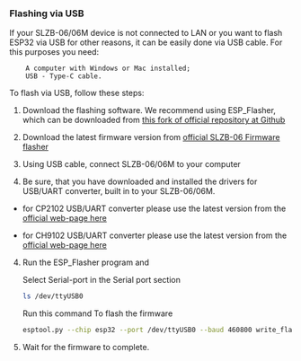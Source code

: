 ### Flashing via USB 

If your SLZB-06/06M device is not connected to LAN or you want to flash ESP32 via USB for other reasons, it can be easily done via USB cable. For this purposes you need:

        A computer with Windows or Mac installed;
        USB - Type-C cable.

To flash via USB, follow these steps:

1. Download the flashing software. We recommend using ESP_Flasher, which can be downloaded from [this fork of official repository at Github](https://github.com/smlight-dev/ESP_Flasher)

2. Download the latest firmware version from [official SLZB-06 Firmware flasher](https://smlight.tech/flasher)

3. Using USB cable, connect SLZB-06/06M to your computer

4. Be sure, that you have downloaded and installed the drivers for USB/UART converter, built in to your SLZB-06/06M.

* for CP2102 USB/UART converter please use the latest version from the [official web-page here](https://www.silabs.com/interface/usb-bridges/classic/device.cp2102?tab=softwareandtools)

* for СH9102 USB/UART converter please use the latest version from the [official web-page here](http://www.wch-ic.com/search?q=CH9102&t=downloads)

4.    Run the ESP_Flasher program and

        Select Serial-port in the Serial port section

        ```bash
        ls /dev/ttyUSB0

        ```
       Run this command To flash the firmware 

        ```bash
        esptool.py --chip esp32 --port /dev/ttyUSB0 --baud 460800 write_flash -z 0x0 firmware.bin
        ```

5.    Wait for the firmware to complete.

